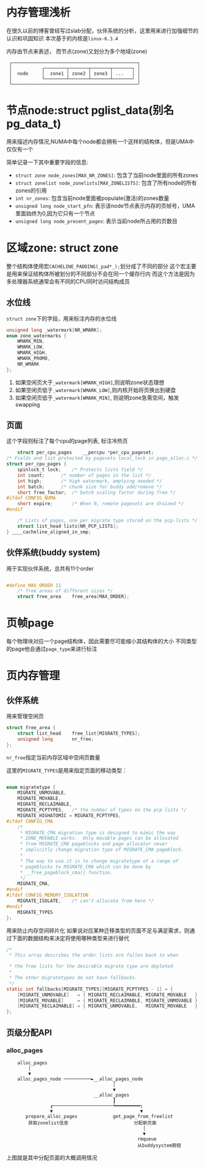 # 内存管理浅析
在很久以前的博客曾经写过slab分配，伙伴系统的分析，这里用来进行加强细节的认识和巩固知识
本次基于的内核是`linux-6.3.4`

内存由节点来表述， 而节点(zone)又划分为多个地域(zone)

     ┌──────────────────────────────────────────────┐
     │           ┌────────┬───────┬───────┬───────┐ │
     │  node     │  zone1 │ zone2 │ zone3 │ ...   │ │
     │           └────────┴───────┴───────┴───────┘ │
     └──────────────────────────────────────────────┘

# 节点node:struct pglist_data(别名pg_data_t)

用来描述内存情况,NUMA中每个node都会拥有一个这样的结构体，但是UMA中仅仅有一个

简单记录一下其中重要字段的信息:
+ `struct zone node_zones[MAX_NR_ZONES]`: 包含了当前node里面的所有zones
+ `struct zonelist node_zonelists[MAX_ZONELISTS]`: 包含了所有node的所有zones的引用
+ `int nr_zones`: 包含当前node里面被populate(激活)的zones数量
+ `unsigned long node_start_pfn`: 表示该node节点表示内存的页帧号，UMA里面始终为0,因为它只有一个节点
+ `unsigned long node_present_pages`: 表示当前node所占用的页数目


# 区域zone: struct zone
整个结构体使用宏`CACHELINE_PADDING(_pad*_);`划分成了不同的部分
这个宏主要是用来保证结构体所被划分的不同部分不会在同一个缓存行内
而这个方法是因为多处理器系统通常会有不同的CPU同时访问结构成员

## 水位线
`struct zone`下的字段，用来标注内存的水位线
```c
unsigned long _watermark[NR_WMARK];
enum zone_watermarks {
	WMARK_MIN,
	WMARK_LOW,
	WMARK_HIGH,
	WMARK_PROMO,
	NR_WMARK
};
```

1. 如果空闲页大于`_watermark[WMARK_HIGH]`,则说明zone状态理想
2. 如果空闲页低于`_watermark[WMARK_LOW]`,则内核开始将页换出到硬盘
3. 如果空闲页低于`_watermark[WMARK_MIN]`, 则说明zone急需空间，触发swapping


## 页面

这个字段则标注了每个cpu的page列表, 标注冷热页
```c
	struct per_cpu_pages	__percpu *per_cpu_pageset;
/* Fields and list protected by pagesets local_lock in page_alloc.c */
struct per_cpu_pages {
	spinlock_t lock;	/* Protects lists field */
	int count;		/* number of pages in the list */
	int high;		/* high watermark, emptying needed */
	int batch;		/* chunk size for buddy add/remove */
	short free_factor;	/* batch scaling factor during free */
#ifdef CONFIG_NUMA
	short expire;		/* When 0, remote pagesets are drained */
#endif

	/* Lists of pages, one per migrate type stored on the pcp-lists */
	struct list_head lists[NR_PCP_LISTS];
} ____cacheline_aligned_in_smp;
```


## 伙伴系统(buddy system)
用于实现伙伴系统，总共有11个order
```c

#define MAX_ORDER 11
	/* free areas of different sizes */
	struct free_area	free_area[MAX_ORDER];
```

# 页帧page
每个物理块对应一个page结构体，因此需要尽可能缩小其结构体的大小
不同类型的page他会通过`page_type`来进行标注

# 页内存管理
## 伙伴系统
用来管理空闲页
```c
struct free_area {
	struct list_head	free_list[MIGRATE_TYPES];
	unsigned long		nr_free;
};
```

`nr_free`指定当前内存区域中空闲页数量

这里的`MIGRATE_TYPES`是用来指定页面的移动类型：
```c

enum migratetype {
	MIGRATE_UNMOVABLE,
	MIGRATE_MOVABLE,
	MIGRATE_RECLAIMABLE,
	MIGRATE_PCPTYPES,	/* the number of types on the pcp lists */
	MIGRATE_HIGHATOMIC = MIGRATE_PCPTYPES,
#ifdef CONFIG_CMA
	/*
	 * MIGRATE_CMA migration type is designed to mimic the way
	 * ZONE_MOVABLE works.  Only movable pages can be allocated
	 * from MIGRATE_CMA pageblocks and page allocator never
	 * implicitly change migration type of MIGRATE_CMA pageblock.
	 *
	 * The way to use it is to change migratetype of a range of
	 * pageblocks to MIGRATE_CMA which can be done by
	 * __free_pageblock_cma() function.
	 */
	MIGRATE_CMA,
#endif
#ifdef CONFIG_MEMORY_ISOLATION
	MIGRATE_ISOLATE,	/* can't allocate from here */
#endif
	MIGRATE_TYPES
};
```
用来防止内存空间碎片化
如果说对应某种迁移类型的页面不足与满足需求，则通过下面的数据结构来决定将使用哪种类型来进行替代
```c
/*
 * This array describes the order lists are fallen back to when

 * the free lists for the desirable migrate type are depleted
 *
 * The other migratetypes do not have fallbacks.
 */
static int fallbacks[MIGRATE_TYPES][MIGRATE_PCPTYPES - 1] = {
	[MIGRATE_UNMOVABLE]   = { MIGRATE_RECLAIMABLE, MIGRATE_MOVABLE   },
	[MIGRATE_MOVABLE]     = { MIGRATE_RECLAIMABLE, MIGRATE_UNMOVABLE },
	[MIGRATE_RECLAIMABLE] = { MIGRATE_UNMOVABLE,   MIGRATE_MOVABLE   },
};
```

## 页级分配API
### alloc_pages




        alloc_pages
            │
            ▼
        alloc_pages_node ──────────►__alloc_pages_node
                                           │
                                           ▼
                                    __alloc_pages
                                           ┃
                    ┎──────────────────────┶━━━━━━━━━┐
                    ▼                                ▼
           prepare_alloc_pages             get_page_from_freelist
            获取zonelist信息                        分配新页面   
                                                      │
                                                      ▼
                                                    rmqueue 
                                                    从buddysystem脱链



上图就是其中分配页面的大概调用情况




